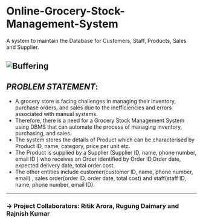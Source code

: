 # Online-Grocery-Stock-Management-System
A system to maintain the Database for Customers, Staff, Products, Sales and Supplier.

![Buffering](https://www.orangemantra.com/wp-content/uploads/2020/04/grocery-app-dev.jpg)
---

## *PROBLEM STATEMENT*:
- A grocery store is facing challenges in managing their inventory, purchase orders, and sales due to the inefficiencies and errors associated with manual systems. 
- Therefore, there is a need for a Grocery Stock Management System using DBMS that can automate the process of managing inventory, purchasing, and sales. 
- The system stores the details of Product which can be characterised by Product ID, name, category, price per unit etc. 
- The Product is supplied by a Supplier (Supplier ID, name, phone number, email ID ) who receives an Order identified by Order ID,Order date, expected delivery date, total order cost.
- The other entities include customer(customer ID, name, phone number, email) , sales order(order ID, order date, total cost) and staff(staff ID, name, phone number, email ID).
---
### -> Project Collaborators: Ritik Arora, Rugung Daimary and Rajnish Kumar
